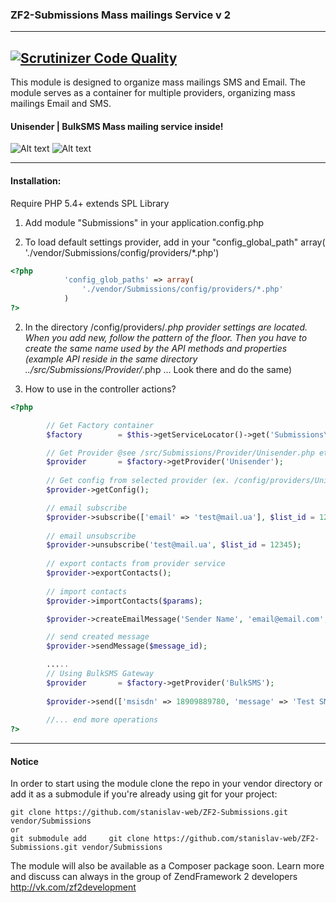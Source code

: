 ### ZF2-Submissions Mass mailings Service v 2
---------
[![Scrutinizer Code Quality](https://scrutinizer-ci.com/g/stanislav-web/ZF2-Submissions/badges/quality-score.png?b=master)](https://scrutinizer-ci.com/g/stanislav-web/ZF2-Submissions/?branch=master)
---------
This module is designed to organize mass mailings SMS and Email. 
The module serves as a container for multiple providers, organizing mass mailings Email and SMS. 

#### Unisender | BulkSMS Mass mailing service inside!

![Alt text](http://www.unisender.com/images/logo.png "Unisender.com")
![Alt text](https://bulksms.vsms.net/c/img/logo.jpg "Bulksms.vsms.net")

---------------------------------------------------------------

#### Installation:

Require PHP 5.4+ extends SPL Library

1.  Add module "Submissions" in your application.config.php

2.  To load default settings provider, add in your "config_global_path"   array( './vendor/Submissions/config/providers/*.php') 
```php
<?php 
            'config_glob_paths' => array(
                './vendor/Submissions/config/providers/*.php'
            ) 
?>
```

2. In the directory /config/providers/*.php provider settings are located. When you add new, follow the pattern of the floor.
Then you have to create the same name used by the API methods and properties (example API reside in the same directory ../src/Submissions/Provider/*.php ... Look there and do the same)

3. How to use in the controller actions?

```php
<?php  

        // Get Factory container
        $factory        = $this->getServiceLocator()->get('Submissions\Factory\ProviderFactory');

        // Get Provider @see /src/Submissions/Provider/Unisender.php etc..
        $provider       = $factory->getProvider('Unisender');   
        
        // Get config from selected provider (ex. /config/providers/Unisender.php )
        $provider->getConfig();

        // email subscribe
        $provider->subscribe(['email' => 'test@mail.ua'], $list_id = 12345);
        
        // email unsubscribe
        $provider->unsubscribe('test@mail.ua', $list_id = 12345);
        
        // export contacts from provider service
        $provider->exportContacts();
        
        // import contacts
        $provider->importContacts($params);

        $provider->createEmailMessage('Sender Name', 'email@email.com', 'Subject', '<b>Message...</b>', $subscriber_list_id);

        // send created message
        $provider->sendMessage($message_id);

		.....
		// Using BulkSMS Gateway
		$provider       = $factory->getProvider('BulkSMS');
		
		$provider->send(['msisdn' => 18909889780, 'message' => 'Test SMS']));
		
        //... end more operations
?>
```
--------------------------------------

#### Notice

In order to start using the module clone the repo in your vendor directory or add it as a submodule if you're already using git for your project:

    git clone https://github.com/stanislav-web/ZF2-Submissions.git vendor/Submissions
    or
    git submodule add     git clone https://github.com/stanislav-web/ZF2-Submissions.git vendor/Submissions

The module will also be available as a Composer package soon.
Learn more and discuss can always in the group of ZendFramework 2 developers http://vk.com/zf2development
